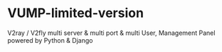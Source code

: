 # VUMP-limited-version
V2ray / V2fly multi server &amp; multi port &amp; multi User, Management Panel powered by Python &amp; Django
